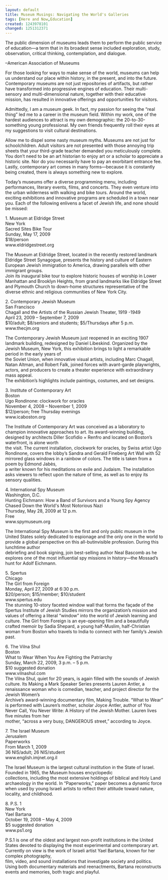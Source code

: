 ```yaml
---
layout: default
title: Museum Musings: Navigating the World's Galleries
tags: [Here and Now,Education]
created: 1243978101
changed: 1251312371
---
```

<p>The public dimension of museums leads them to perform the public service of education&mdash;a term that in its broadest sense included exploration, study, observation, critical thinking, contemplation, and dialogue.</p>
<p>&ndash;American Association of Museums</p>
<p>For those looking for ways to make sense of the world, museums can help us understand our place within history, in the present, and into the future. Contemporary museums are not just repositories of artifacts, but rather have transformed into progressive engines of education. Their multi-sensory and multi-dimensional nature, together with their educative mission, has resulted in innovative offerings and opportunities for visitors.</p>
<p>Admittedly, I am a museum geek. In fact, my passion for seeing the &ldquo;real thing&rdquo; led me to a career in the museum field. Within my work, one of the hardest audiences to attract is my own demographic: the 20-to-30-something young professional. My own friends frequently roll their eyes at my suggestions to visit cultural destinations.</p>
<p>Allow me to dispel some nasty museum myths. Museums are not just for schoolchildren. Adult visitors are not presented with those annoying trip sheets that your third-grade teacher demanded you meticulously complete. You don&rsquo;t need to be an art historian to enjoy art or a scholar to appreciate a historic site. Nor do you necessarily have to pay an exorbitant entrance fee. Lastly, contemporary art comes in many forms&mdash;because it is constantly being created, there is always something new to explore.</p>
<p>Today&rsquo;s museums offer a diverse programming menu, including performances, literary events, films, and concerts. They even venture into the urban wilderness with walking and bike tours. Around the world, exciting exhibitions and innovative programs are scheduled in a town near you. Each of the following enlivens a facet of Jewish life, and none should be missed:</p>
<p>1. Museum at Eldridge Street<br />
New York<br />
Sacred Sites Bike Tour<br />
Sunday, May 17, 2009<br />
$18/person<br />
www.eldridgestreet.org</p>
<p>The Museum at Eldridge Street, located in the recently restored landmark Eldridge Street Synagogue, presents the history and culture of Eastern European Jewish immigration to America, drawing parallels with other immigrant groups.<br />
Join its inaugural bike tour to explore historic houses of worship in Lower Manhattan and Brooklyn Heights, from grand landmarks like Eldridge Street and Plymouth Church to down-home structures representative of the diverse ethnic and religious communities of New York City.</p>
<p>2. Contemporary Jewish Museum<br />
San Francisco<br />
Chagall and the Artists of the Russian Jewish Theater, 1919 -1949<br />
April 23, 2009 &ndash; September 7, 2009<br />
$10/adult; $8/seniors and students; $5/Thursdays after 5 p.m.<br />
www.thecjm.org</p>
<p>The Contemporary Jewish Museum just reopened in an exciting 1907 landmark building, redesigned by Daniel Libeskind. Organized by the Jewish Museum, New York, this exhibition brings to light a remarkable period in the early years of<br />
the Soviet Union, when innovative visual artists, including Marc Chagall, Natan Altman, and Robert Falk, joined forces with avant-garde playwrights, actors, and producers to create a theater experience with extraordinary mass appeal.<br />
The exhibition&rsquo;s highlights include paintings, costumes, and set designs.</p>
<p>3. Institute of Contemporary Art<br />
Boston<br />
Ugo Rondinone: clockwork for oracles<br />
November 4, 2008 &ndash; November 1, 2009<br />
$12/person; free Thursday evenings<br />
www.icaboston.org</p>
<p>The Institute of Contemporary Art was conceived as a laboratory to champion innovative approaches to art. Its award-winning building, designed by architects Diller Scofidio + Renfro and located on Boston&rsquo;s waterfront, is alone worth<br />
the visit. The current installation, clockwork for oracles, by Swiss artist Ugo Rondinone, covers the lobby&rsquo;s Sandra and Gerald Fineberg Art Wall with 52 mirrored glass windows in a rainbow of colors. The title is taken from a poem by Edmond Jab&egrave;s,<br />
a writer known for his meditations on exile and Judaism. The installation asks viewers to reflect upon the nature of time, as well as to enjoy its sensory qualities.</p>
<p>4. International Spy Museum<br />
Washington, D.C.<br />
Hunting Eichmann: How a Band of Survivors and a Young Spy Agency Chased Down the World's Most Notorious Nazi<br />
Thursday, May 28, 2009 at 12 p.m.<br />
Free<br />
www.spymuseum.org</p>
<p>The International Spy Museum is the first and only public museum in the United States solely dedicated to espionage and the only one in the world to provide a global perspective on this all-butinvisible profession. During this lunchtime author<br />
debriefing and book signing, join best-selling author Neal Bascomb as he explores one of the most influential spy missions in history&mdash;the Mossad&rsquo;s hunt for Adolf Eichmann.</p>
<p>5. Spertus<br />
Chicago<br />
The Girl from Foreign<br />
Monday, April 27, 2009 at 6:30 p.m.<br />
$20/person; $15/member; $10/student<br />
www.spertus.edu<br />
The stunning 10-story faceted window wall that forms the fa&ccedil;ade of the Spertus Institute of Jewish Studies mirrors the organization&rsquo;s mission and values of offering a literal &ldquo;window&rdquo; into the world of Jewish learning and culture. The Girl from Foreign is an eye-opening film and a beautifully crafted memoir by Sadia Shepard, a young half-Muslim, half-Christian woman from Boston who travels to India to connect with her family&rsquo;s Jewish past. </p>
<p>6. The Vilna Shul<br />
Boston<br />
What to Wear When You Are Fighting the Patriarchy<br />
Sunday, March 22, 2009, 3 p.m. &ndash; 5 p.m.<br />
$10 suggested donation<br />
www.vilnashul.com<br />
The Vilna Shul, quiet for 20 years, is again filled with the sounds of Jewish culture. Its Making a Mark Speaker Series presents Lauren Antler, a renaissance woman who is comedian, teacher, and project director for the Jewish Women&rsquo;s<br />
Archive&rsquo;s award-winning documentary film, Making Trouble. &ldquo;What to Wear&rdquo; is performed with Lauren&rsquo;s mother, scholar Joyce Antler, author of You Never Call, You Never Write: A History of the Jewish Mother. Lauren lives five minutes from her<br />
mother, &ldquo;across a very busy, DANGEROUS street,&rdquo; according to Joyce.</p>
<p>7. The Israel Museum<br />
Jerusalem<br />
Paperworks<br />
From March 1, 2009<br />
36 NIS/adult; 26 NIS/student<br />
www.english.imjnet.org.il</p>
<p>The Israel Museum is the largest cultural institution in the State of Israel. Founded in 1965, the Museum houses encyclopedic<br />
collections, including the most extensive holdings of biblical and Holy Land archaeology in the world. In &ldquo;Paperworks,&rdquo; paper becomes a dynamic force when used by young Israeli artists to reflect their attitude toward nature, locality, and childhood.</p>
<p>8. P.S. 1<br />
New York<br />
Yael Bartana<br />
October 19, 2008 &ndash; May 4, 2009<br />
$5 suggested donation<br />
www.ps1.org</p>
<p>P.S.1 is one of the oldest and largest non-profit institutions in the United States devoted to displaying the most experimental and contemporary art. Currently on view is the work of Israeli artist Yael Bartana, known for her complex photography,<br />
film, video, and sound installations that investigate society and politics. Using both documentary materials and reenactments, Bartana reconstructs events and memories, both tragic and playful.</p>